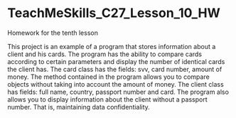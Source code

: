 # TeachMeSkills_C27_Lesson_10_HW
Homework for the tenth lesson

This project is an example of a program that stores information about a client and his cards. The program has the ability to compare cards according to certain parameters and display the number of identical cards the client has. The card class has the fields: svv, card number, amount of money. The method contained in the program allows you to compare objects without taking into account the amount of money. The client class has fields: full name, country, passport number and card. The program also allows you to display information about the client without a passport number. That is, maintaining data confidentiality.
